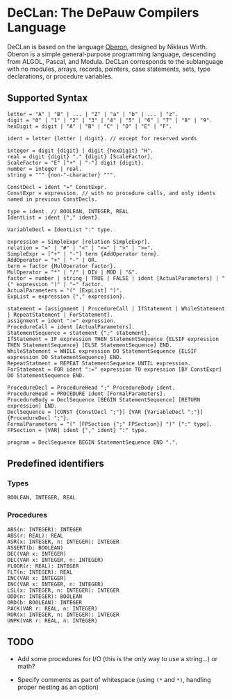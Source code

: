 # DeCLan: The DePauw Compilers Language

DeCLan is based on the language [Oberon](http://people.inf.ethz.ch/wirth/Oberon/Oberon07.Report.pdf), designed by Niklaus Wirth.
Oberon is a simple general-purpose programming language, descending from ALGOL, Pascal, and Modula.
DeCLan corresponds to the sublanguage with no modules, arrays, records, pointers, case statements, sets, type declarations, or procedure variables.

## Supported Syntax

```
letter = "A" | "B" | ... | "Z" | "a" | "b" | ... | "z".
digit = "0" | "1" | "2" | "3" | "4" | "5" | "6" | "7" | "8" | "9".
hexDigit = digit | "A" | "B" | "C" | "D" | "E" | "F".

ident = letter {letter | digit}. // except for reserved words

integer = digit {digit} | digit {hexDigit} "H".
real = digit {digit} "." {digit} [ScaleFactor].
ScaleFactor = "E" ["+" | "-"] digit {digit}.
number = integer | real.
string = """ {non-"-character} """.

ConstDecl = ident "=" ConstExpr.
ConstExpr = expression. // with no procedure calls, and only idents named in previous ConstDecls.

type = ident. // BOOLEAN, INTEGER, REAL
IdentList = ident {"," ident}.

VariableDecl = IdentList ":" type.

expression = SimpleExpr [relation SimpleExpr].
relation = "=" | "#" | "<" | "<=" | ">" | ">=".
SimpleExpr = ["+" | "-"] term {AddOperator term}.
AddOperator = "+" | "-" | OR.
term = factor {MulOperator factor}.
MulOperator = "*" | "/" | DIV | MOD | "&".
factor = number | string | TRUE | FALSE | ident [ActualParameters] | "(" expression ")" | "~" factor.
ActualParameters = "(" [ExpList] ")".
ExpList = expression {"," expression}.

statement = [assignment | ProcedureCall | IfStatement | WhileStatement | RepeatStatement | ForStatement].
assignment = ident ":=" expression.
ProcedureCall = ident [ActualParameters].
StatementSequence = statement {";" statement}.
IfStatement = IF expression THEN StatementSequence {ELSIF expression THEN StatementSequence} [ELSE StatementSequence] END.
WhileStatement = WHILE expression DO StatementSequence {ELSIF expression DO StatementSequence} END.
RepeatStatment = REPEAT StatementSequence UNTIL expression.
ForStatement = FOR ident ":=" expression TO expression [BY ConstExpr] DO StatementSequence END.

ProcedureDecl = ProcedureHead ";" ProcedureBody ident.
ProcedureHead = PROCEDURE ident [FormalParameters].
ProcedureBody = DeclSequence [BEGIN StatementSequence] [RETURN expression] END.
DeclSequence = [CONST {ConstDecl ";"}] [VAR {VariableDecl ";"}] {ProcedureDecl ";"}.
FormalParameters = "(" [FPSection {";" FPSection}] ")" [":" type].
FPSection = [VAR] ident {"," ident} ":" type.

program = DeclSequence BEGIN StatementSequence END ".".
```

## Predefined identifiers

### Types
```
BOOLEAN, INTEGER, REAL
```

### Procedures
```
ABS(n: INTEGER): INTEGER
ABS(r: REAL): REAL
ASR(x: INTEGER, n: INTEGER): INTEGER
ASSERT(b: BOOLEAN)
DEC(VAR x: INTEGER)
DEC(VAR x: INTEGER, n: INTEGER)
FLOOR(r: REAL): INTEGER
FLT(n: INTEGER): REAL
INC(VAR x: INTEGER)
INC(VAR x: INTEGER, n: INTEGER)
LSL(x: INTEGER, n: INTEGER): INTEGER
ODD(n: INTEGER): BOOLEAN
ORD(b: BOOLEAN): INTEGER
PACK(VAR r: REAL, n: INTEGER)
ROR(x: INTEGER, n: INTEGER): INTEGER
UNPK(VAR r: REAL, n: INTEGER)
```

## TODO

* Add some procedures for I/O (this is the only way to use a string...) or math?

* Specify comments as part of whitespace (using `(*` and `*)`, handling proper nesting as an option)

